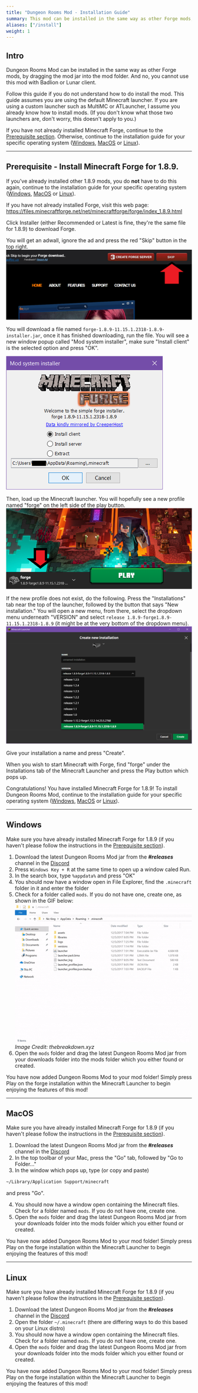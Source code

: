 ```yaml
---
title: "Dungeon Rooms Mod - Installation Guide"
summary: This mod can be installed in the same way as other Forge mods, by dragging the mod jar into the mod folder. Read this tutorial if you don't understand how to do this. And no, you cannot use Forge mods with Badlion or Lunar Client 🤡.
aliases: ["/install"]
weight: 1
---
```


## Intro
 Dungeon Rooms Mod can be installed in the same way as other Forge mods, by dragging the mod jar into the mod folder. And no, you cannot use this mod with Badlion or Lunar client.
 
 Follow this guide if you do not understand how to do install the mod. This guide assumes you are using the default Minecraft launcher. If you are using a custom launcher such as MultiMC or ATLauncher, I assume you already know how to install mods. (If you don't know what those two launchers are, don't worry, this doesn't apply to you.)
 
 If you have not already installed Minecraft Forge, continue to the [Prerequisite section](#prerequisite). Otherwise, continue to the installation guide for your specific operating system ([Windows](#windows), [MacOS](#macos) or [Linux](#linux)).
 
---


## Prerequisite - Install Minecraft Forge for 1.8.9.
 If you've already installed other 1.8.9 mods, you do **not** have to do this again, continue to the installation guide for your specific operating system ([Windows](#windows), [MacOS](#macos) or [Linux](#linux)).

 If you have not already installed Forge, visit this web page:
 https://files.minecraftforge.net/net/minecraftforge/forge/index_1.8.9.html

 Click Installer (either Recommended or Latest is fine, they're the same file for 1.8.9) to download Forge.

 You will get an adwall, ignore the ad and press the red "Skip" button in the top right.
 ![adwall](images/adwall.png)

 You will download a file named `forge-1.8.9-11.15.1.2318-1.8.9-installer.jar`, once it has finished downloading, run the file. You will see a new window popup called "Mod system installer", make sure "Install client" is the selected option and press "OK".

 ![forge installer](images/forgeinstaller.png)

 Then, load up the Minecraft launcher. You will hopefully see a new profile named "forge" on the left side of the play button.
 ![launcher](images/launcher1.png)

 If the new profile does not exist, do the following. Press the "Installations" tab near the top of the launcher, followed by the button that says "New installation." You will open a new menu, from there, select the dropdown menu underneath "VERSION" and select `release 1.8.9-forge1.8.9-11.15.1.2318-1.8.9` (it might be at the very bottom of the dropdown menu).
 ![newinstallation](images/newinstallation.png)

 Give your installation a name and press "Create".

 When you wish to start Minecraft with Forge, find "forge" under the Installations tab of the Minecraft Launcher and press the Play button which pops up.

 Congratulations! You have installed Minecraft Forge for 1.8.9! To install Dungeon Rooms Mod, continue to the installation guide for your specific operating system ([Windows](#windows), [MacOS](#macos) or [Linux](#linux)).

---


## Windows
 Make sure you have already installed Minecraft Forge for 1.8.9 (if you haven't please follow the instructions in the [Prerequisite section](#prerequisite)).

 1. Download the latest Dungeon Rooms Mod jar from the _**#releases**_ channel in the [Discord](https://discord.gg/kr2M7WutgJ)
 2. Press `Windows Key + R` at the same time to open up a window caled Run.
 3. In the search box, type `%appdata%` and press "OK"
 4. You should now have a window open in File Explorer, find the `.minecraft` folder in it and enter the folder
 5. Check for a folder called `mods`. If you do not have one, create one, as shown in the GIF below:
 ![newfolder](images/newfolder.gif)
 _Image Credit: thebreakdown.xyz_
 6. Open the `mods` folder and drag the latest Dungeon Rooms Mod jar from your downloads folder into the mods folder which you either found or created.

 You have now added Dungeon Rooms Mod to your mod folder! Simply press Play on the forge installation within the Minecraft Launcher to begin enjoying the features of this mod!

---


## MacOS
 Make sure you have already installed Minecraft Forge for 1.8.9 (if you haven't please follow the instructions in the [Prerequisite section](#prerequisite)).

 1. Download the latest Dungeon Rooms Mod jar from the _**#releases**_ channel in the [Discord](https://discord.gg/kr2M7WutgJ)
 2. In the top toolbar of your Mac, press the "Go" tab, followed by "Go to Folder..."
 3. In the window which pops up, type (or copy and paste)
 ``` bash
 ~/Library/Application Support/minecraft
 ```
 and press "Go".

 4. You should now have a window open containing the Minecraft files. Check for a folder named `mods`. If you do not have one, create one.
 5. Open the `mods` folder and drag the latest Dungeon Rooms Mod jar from your downloads folder into the mods folder which you either found or created.

 You have now added Dungeon Rooms Mod to your mod folder! Simply press Play on the forge installation within the Minecraft Launcher to begin enjoying the features of this mod!


---


## Linux
 Make sure you have already installed Minecraft Forge for 1.8.9 (if you haven't please follow the instructions in the [Prerequisite section](#prerequisite)).

 1. Download the latest Dungeon Rooms Mod jar from the _**#releases**_ channel in the [Discord](https://discord.gg/kr2M7WutgJ)
 2. Open the folder `~/.minecraft` (there are differing ways to do this based on your Linux distro)
 3. You should now have a window open containing the Minecraft files. Check for a folder named `mods`. If you do not have one, create one.
 4. Open the `mods` folder and drag the latest Dungeon Rooms Mod jar from your downloads folder into the mods folder which you either found or created.

 You have now added Dungeon Rooms Mod to your mod folder! Simply press Play on the forge installation within the Minecraft Launcher to begin enjoying the features of this mod!
